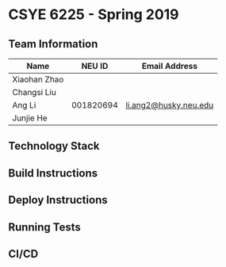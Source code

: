 # CSYE 6225 - Spring 2019

## Team Information

| Name | NEU ID | Email Address |
| --- | --- | --- |
| Xiaohan Zhao | | |
| Changsi Liu | | |
| Ang Li | 001820694 | li.ang2@husky.neu.edu |
| Junjie He | | |

## Technology Stack


## Build Instructions


## Deploy Instructions


## Running Tests


## CI/CD


